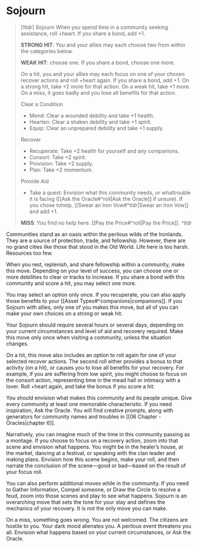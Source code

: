 # Sojourn

>[!tldr] Sojourn
>When you spend time in a community seeking assistance, roll +heart. If you share a bond, add +1.
>
>**STRONG HIT**: You and your allies may each choose two from within the categories below.  
>
>**WEAK HIT**: choose one. If you share a bond, choose one more.
>
>On a hit, you and your allies may each focus on one of your chosen recover actions and roll +heart again. If you share a bond, add +1. On a strong hit, take +2 more for that action. On a weak hit, take +1 more. On a miss, it goes badly and you lose all benefits for that action.
>
>Clear a Condition
>- Mend: Clear a wounded debility and take +1 health.
>- Hearten: Clear a shaken debility and take +1 spirit.
>- Equip: Clear an unprepared debility and take +1 supply.
>
>Recover
>- Recuperate: Take +2 health for yourself and any companions.
>- Consort: Take +2 spirit.
>- Provision: Take +2 supply.
>- Plan: Take +2 momentum.
>
>Provide Aid
>- Take a quest: Envision what this community needs, or whattrouble it is facing ([[Ask the Oracle#^roll|Ask the Oracle]] if unsure). If you chose tohelp, [[Swear an Iron Vow#^tldr|Swear an Iron Vow]] and add +1. 
>
>**MISS**: You find no help here. [[Pay the Price#^roll|Pay the Price]].
^tldr

Communities stand as an oasis within the perilous wilds of the Ironlands. They are a source of protection, trade, and fellowship. However, there are no grand cities like those that stood in the Old World. Life here is too harsh. Resources too few.

When you rest, replenish, and share fellowship within a community, make this move. Depending on your level of success, you can choose one or more debilities to clear or tracks to increase. If you share a bond with this community and score a hit, you may select one more.

You may select an option only once. If you recuperate, you can also apply those benefits to your [[Asset Types#^companions|companions]]. If you Sojourn with allies, only one of you makes this move, but all of you can make your own choices on a strong or weak hit.

Your Sojourn should require several hours or several days, depending on your current circumstances and level of aid and recovery required. Make this move only once when visiting a community, unless the situation changes.

On a hit, this move also includes an option to roll again for one of your selected recover actions. The second roll either provides a bonus to that activity (on a hit), or causes you to lose all benefits for your recovery. For example, if you are suffering from low spirit, you might choose to focus on the consort action, representing time in the mead hall or intimacy with a lover. Roll +heart again, and take the bonus if you score a hit.

You should envision what makes this community and its people unique. Give every community at least one memorable characteristic. If you need inspiration, Ask the Oracle. You will find creative prompts, along with generators for community names and troubles in [[06 Chapter - Oracles|chapter 6]].

Narratively, you can imagine much of the time in this community passing as a montage. If you choose to focus on a recovery action, zoom into that scene and envision what happens. You might be in the healer’s house, at the market, dancing at a festival, or speaking with the clan leader and making plans. Envision how this scene begins, make your roll, and then narrate the conclusion of the scene—good or bad—based on the result of your focus roll.

You can also perform additional moves while in the community. If you need to Gather Information, Compel someone, or Draw the Circle to resolve a feud, zoom into those scenes and play to see what happens. Sojourn is an overarching move that sets the tone for your stay and defines the mechanics of your recovery. It is not the only move you can make.

On a miss, something goes wrong. You are not welcomed. The citizens are hostile to you. Your dark mood alienates you. A perilous event threatens you all. Envision what happens based on your current circumstances, or Ask the Oracle.